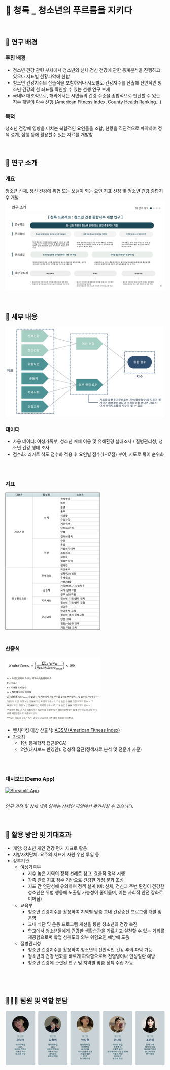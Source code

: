 # **🌿 청록 _ 청소년의 푸르름을 지키다**
<br>

## **🔎 연구 배경**
### 추진 배경
- 청소년 건강 관련 부처에서 청소년의 신체·정신 건강에 관한 통계분석을 진행하고 있으나 지표별 현황파악에 한함
- 청소년 건강지수의 산출식을 포함하거나 시도별로 건강지수를 산출해 전반적인 청소년 건강의 현 좌표를 확인할 수 있는 선행 연구 부재
- 국내와 대조적으로, 해외에서는 시민들의 건강 수준을 종합적으로 판단할 수 있는 지수 개발이 다수 선행 (American Fitness Index, County Health Ranking...)

### 목적
청소년 건강에 영향을 미치는 복합적인 요인들을 조합, 현황을 직관적으로 파악하여 정책 설계, 집행 등에 활용할수 있는 자료를 개발함
<br>
<br><br>
## **📖 연구 소개**
### 개요
청소년 신체, 정신 건강에 위협 또는 보탬이 되는 요인 지표 선정 및 청소년 건강 종합지수 개발
<br>
<img src='https://github.com/cheong-lok/Dataton_cheong-lok/blob/about/introduction.png'>
<br>
<br><br>

## **📝 세부 내용**
<img src='https://github.com/cheong-lok/Dataton_cheong-lok/blob/about/%E1%84%8C%E1%85%B5%E1%84%91%E1%85%AD%E1%84%8B%E1%85%AA%20%E1%84%8C%E1%85%B5%E1%84%89%E1%85%AE.png' width="500px;">
<br>

### 데이터 
- 사용 데이터: 여성가족부, 청소년 매체 이용 및 유해환경 실태조사 / 질병관리청, 청소년 건강 행태 조사
- 점수화: 리커트 척도 점수화 적용 후 요인별 점수(1~17점) 부여, 시도로 묶어 순위화
<br>
<br>

### 지표
<img src='https://github.com/cheong-lok/Dataton_cheong-lok/blob/about/%E1%84%8C%E1%85%B5%E1%84%91%E1%85%AD.png' width="300px;">
<br>
<br>

### 산출식
<img src='https://github.com/cheong-lok/Dataton_cheong-lok/blob/about/%E1%84%89%E1%85%A1%E1%86%AB%E1%84%8E%E1%85%AE%E1%86%AF%E1%84%89%E1%85%B5%E1%86%A8_%E1%84%89%E1%85%A1%E1%86%BC%E1%84%89%E1%85%A6.png' width="300px;">

- 벤치마킹 대상 산출식: [ACSM(American Fitness Index)](https://americanfitnessindex.org/rankings/)
- [가중치](https://docs.google.com/spreadsheets/d/1iotx4Pg6U96wctuZgBsaT0DxnhEYDtJAKGSHxdt-nl8/edit#gid=1756965476)
  - 1안: 통계학적 접근(PCA)
  - 2안(대시보드 반영안): 정성적 접근(정책자료 분석 및 전문가 자문)
<br>
<br>

### 대시보드(Demo App)
[![Streamlit App](https://static.streamlit.io/badges/streamlit_badge_black_white.svg)](https://appapppy-o6vpw538wlgsxhfv56mym7.streamlit.app/)
<br>
<br>

*연구 과정 및 상세 내용 일체는 상세안 파일에서 확인하실 수 있습니다.*
<br><br><br>

## **💌 활용 방안 및 기대효과**
- 개인: 청소년 개인 건강 평가 지표로 활용
- 지방자치단체: 요주의 지표에 자원 우선 투입 등
- 정부기관
  - 여성가족부
    - 지수 높은 지역의 정책 선례로 참고, 효율적 정책 시행
    - 가족 관련 지표 점수 기반으로 건강한 가정 문화 조성
    - 지표 간 연관성에 유의하여 정책 설계 (예: 신체, 정신과 주변 환경이 건강한 청소년은 위험 행동에 노출될 가능성이 줄어들며, 이는 사회적 안전 강화로 이어짐)
  - 교육부
    - 청소년 건강지수를 활용하여 지역별 맞춤 교내 건강증진 프로그램 개발 및 운영
    - 교내 식단 및 운동 프로그램 개선을 통한 청소년의 건강 촉진
    - 학교에서 청소년들에게 건강한 생활습관을 가르치고 실천할 수 있는 기회를 제공함으로써 학업 성취도와 외부 위험요인 예방에 도움
  - 질병관리청
    - 청소년 건강지수를 활용하여 청소년의 전반적인 건강 추이 파악 가능
    - 청소년의 건강 변화를 빠르게 파악함으로써 전염병이나 만성질환 예방
    - 청소년 건강에 관련된 연구 및 지역별 맞춤 정책 수립 가능

<br><br><br>

## **🙋‍♀️🙋 팀원 및 역할 분담**
<img src='https://github.com/cheong-lok/Dataton_cheong-lok/blob/about/%E1%84%8E%E1%85%A5%E1%86%BC%E1%84%85%E1%85%A9%E1%86%A8_%E1%84%90%E1%85%B5%E1%86%B7%E1%84%8B%E1%85%AF%E1%86%AB%E1%84%80%E1%85%AE%E1%84%89%E1%85%A5%E1%86%BC%E1%84%8B%E1%85%A1%E1%86%AB.png'>
<br><br><br>
